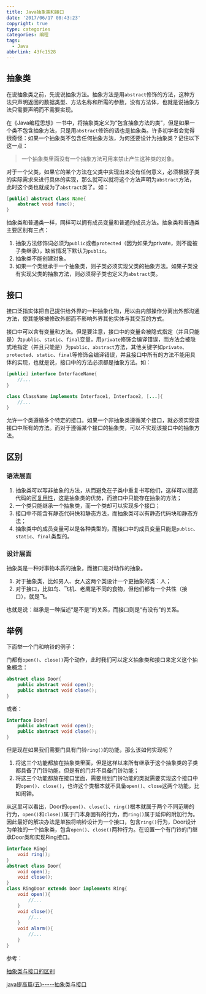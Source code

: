 ```yaml
---
title: Java抽象类和接口
date: '2017/06/17 08:43:23'
copyright: true
type: categories
categories: 编程
tags:
  - Java
abbrlink: 43fc1528
---
```


## 抽象类

在说抽象类之前，先说说抽象方法。抽象方法是用`abstract`修饰的方法，这种方法只声明返回的数据类型、方法名称和所需的参数，没有方法体，也就是说抽象方法只需要声明而不需要实现。

在《Java编程思想》一书中，将抽象类定义为“包含抽象方法的类”，但是如果一个类不包含抽象方法，只是用`abstract`修饰的话也是抽象类。许多初学者会觉得很奇怪：如果一个抽象类不包含任何抽象方法，为何还要设计为抽象类？记住以下这一点：

> 一个抽象类里面没有一个抽象方法可用来禁止产生这种类的对象。

对于一个父类，如果它的某个方法在父类中实现出来没有任何意义，必须根据子类的实际需求来进行具体的实现，那么就可以就将这个方法声明为`abstract`方法，此时这个类也就成为了`abstract`类了。如：

```java
[public] abstract class Name{
    abstract void func();
} 
```

<!-- more -->

抽象类和普通类一样，同样可以拥有成员变量和普通的成员方法。抽象类和普通类主要区别有三点：

1. 抽象方法修饰词必须为`public`或者`protected`（因为如果为private，则不能被子类继承），缺省情况下默认为`public`。
2. 抽象类不能创建对象。
3. 如果一个类继承于一个抽象类，则子类必须实现父类的抽象方法。如果子类没有实现父类的抽象方法，则必须将子类也定义为`abstract`类。

## 接口

接口泛指实体把自己提供给外界的一种抽象化物，用以由内部操作分离出外部沟通方法，使其能够被修改外部而不影响外界其他实体与其交互的方式。

接口中可以含有变量和方法。但是要注意，接口中的变量会被隐式指定（并且只能是）为`public`、`static`、`final`变量，用`private`修饰会编译错误，而方法会被隐式地指定（并且只能是）为`public`、`abstract`方法，其他关键字如`private`、`protected`、`static`、`final`等修饰会编译错误，并且接口中所有的方法不能用具体的实现，也就是说，接口中的方法必须都是抽象方法。如：

```java
[public] interface InterfaceName{
    //...
}

class ClassName implements Interface1, Interface2, [...]{
    //...
}
```

允许一个类遵循多个特定的接口。如果一个非抽象类遵循某个接口，就必须实现该接口中所有的方法。而对于遵循某个接口的抽象类，可以不实现该接口中的抽象方法。

## 区别

### 语法层面

1. 抽象类可以写非抽象的方法，从而避免在子类中重复书写他们，这样可以提高代码的[可复用性](https://zh.wikipedia.org/wiki/%E4%BB%A3%E7%A0%81%E5%A4%8D%E7%94%A8)，这是抽象类的优势，而接口中只能存在抽象的方法；
2. 一个类只能继承一个抽象类，而一个类却可以实现多个接口；
3. 接口中不能含有静态代码快和静态方法，而抽象类可以有静态代码块和静态方法；
4. 抽象类中的成员变量可以是各种类型的，而接口中的成员变量只能是`public`、`static`、`final`类型的。

### 设计层面

抽象类是一种对事物本质的抽象，而接口是对动作的抽象。

1. 对于抽象类，比如男人、女人这两个类设计一个更抽象的类：人；
2. 对于接口，比如鸟、飞机、老鹰是不同的食物，但他们都有一个共性（接口），就是飞。

也就是说：继承是一种描述“是不是”的关系，而接口则是“有没有”的关系。

## 举例

下面举一个门和响铃的例子：

门都有`open()`、`close()`两个动作，此时我们可以定义抽象类和接口来定义这个抽象概念：

```java
abstract class Door{
    public abstract void open();
    public abstract void close();
}
```

或者：

```java
interface Door{
    public abstract void open();
    public abstract void close();
}
```

但是现在如果我们需要门具有门铃`ring()`的功能，那么该如何实现呢？

1. 将这三个功能都放在抽象类里面，但是这样以来所有继承于这个抽象类的子类都具备了门铃功能，但是有的门并不具备门铃功能；
2. 将这三个功能都放在接口里面，需要用到门铃功能的类就需要实现这个接口中的`open()`、`close()`，也许这个类根本就不具备`open()`、`close`这两个功能，比如闹钟。

从这里可以看出，Door的`open()`、`close()`、`ring()`根本就属于两个不同范畴的行为，`open()`和`close()`属于门本身固有的行为，而`ring()`属于延伸的附加行为。因此最好的解决办法是单独将响铃设计为一个接口，包含`ring()`行为，Door设计为单独的一个抽象类，包含`open()`、`close()`两种行为。在设置一个有门铃的门继承Door类和实现Ring接口。

```java
interface Ring{
    void ring();
}
abstract class Door{
    void open();
    void close();
}
class RingDoor extends Door implements Ring{
    void open(){
        //...
    }
    void close(){
        //...
    }
    void alarm(){
        //...
    }
}
```

参考：

[抽象类与接口的区别](http://blog.csdn.net/ttgjz/article/details/2960451)

[java提高篇(五)-----抽象类与接口](http://www.cnblogs.com/chenssy/p/3376708.html)